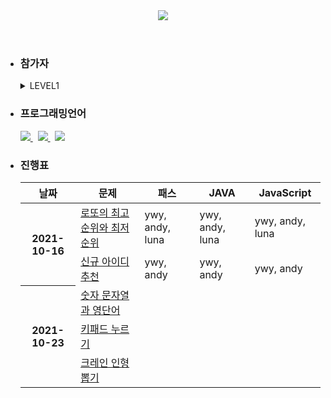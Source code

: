 <header>
  <a href="https://programmers.co.kr/learn/challenges" title="Go programmers">
  <img src="https://capsule-render.vercel.app/api?type=Rounded&color=timeGradient&height=300&section=header&text=Algorithm%20Study&animation=twinkling&fontSize=90&desc=Programmers&fontColor=ffffff&descAlignY=70&descAlign=82" />
  </a>
</header>
 
<ul>
  <li>
    <h3>
      참가자
    </h3>
    <details>
      <summary>
        LEVEL1
      </summary>
      <div>
        <a href="https://github.com/YunWonYong/Programmers/tree/ywy" title="ywy branch">ywy</a>&nbsp;
        <a href="https://github.com/YunWonYong/Programmers/tree/andy" title="andy branch">andy</a>&nbsp;
        <a href="https://github.com/YunWonYong/Programmers/tree/luna" title="luna branch">luna</a>&nbsp;
        <a href="https://github.com/YunWonYong/Programmers/tree/nattybear" title="nattybear branch">nattybear</a>&nbsp;
      </div>
    </details> 
  </li>
  <li>
    <h3>
      프로그래밍언어
    </h3>
    <section>
      <a href="https://docs.oracle.com/javase/8/docs/api/" title="Java8 api">
        <img src="https://img.shields.io/badge/Java-5000B9?style=flat-square&logo=Java"/>
      </a>&nbsp;
      <a href="https://developer.mozilla.org/ko/" title="JS api">
        <img src="https://img.shields.io/badge/JS-000000?style=flat-square&logo=JavaScript"/>
      </a>&nbsp;
      <a href="https://www.cplusplus.com/reference/" title="C++ api">
        <img src="https://img.shields.io/badge/C++-00599C?style=flat-square&logo=C%2B%2B"/>
      </a>
    </section>
  </li>
  <li>
    <h3>
      진행표
    </h3>
    <table>
      <thead>
        <tr>
          <th>
            날짜
          </th>
          <th>
            문제
          </th>
          <th>
            패스
          </th>
          <th>
            JAVA
          </th>
          <th>
            JavaScript
          </th>      
        </tr>
      </thead>
      <tbody>
        <tr>
           <th rowspan="2">
             2021-10-16
          </th>
          <td>
            <a href="https://github.com/YunWonYong/Programmers/issues/17">로또의 최고 순위와 최저 순위</a>
          </td>
          <td>
            ywy, andy, luna
          </td>
          <td>
            ywy, andy, luna
          </td>
          <td>
            ywy, andy, luna
          </td>
        </tr>
        <tr>
           <td>
             <a href="https://github.com/YunWonYong/Programmers/issues/19">신규 아이디 추천</a>
          </td>
          <td>
            ywy, andy
          </td>
          <td>
            ywy, andy
          </td>
          <td>
            ywy, andy
          </td>      
        </tr>   
        <tr>
          <th rowspan="3">
             2021-10-23
          </th>
          <td>
            <a href="https://github.com/YunWonYong/Programmers/issues/24">숫자 문자열과 영단어</a>
          </td>
          <td>
          </td>
          <td>
          </td>
          <td>
          </td>
        </tr>  
        <tr>
          <td>
            <a href="https://github.com/YunWonYong/Programmers/issues/25">키패드 누르기</a>
          </td>
          <td>
          </td>
          <td>
          </td>
          <td>
          </td>
        </tr>      
        <tr>
          <td>
            <a href="https://github.com/YunWonYong/Programmers/issues/26">크레인 인형뽑기</a>
          </td>
          <td>
          </td>
          <td>
          </td>
          <td>
          </td>
        </tr>          
      </tbody>
    </table>
  </li>   
</ul>



